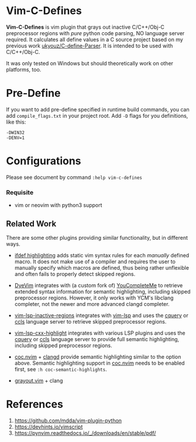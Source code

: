 # Vim-C-Defines

**Vim-C-Defines** is vim plugin that grays out inactive C/C++/Obj-C preprocessor regions with *pure* python code parsing, NO language server required.
It calculates all define values in a C source project based on my previous work [ukyouz/C-define-Parser][C-define-Parser].
It is intended to be used with C/C++/Obj-C.

It was only tested on Windows but should theoretically work on other platforms, too.

# Pre-Define

If you want to add pre-define specified in runtime build commands, you can add `compile_flags.txt` in your project root. Add `-D` flags for you definitions, like this:

```
-DWIN32
-DENV=1
```


# Configurations

Please see document by command `:help vim-c-defines`


### Requisite

- vim or neovim with python3 support


## Related Work
There are some other plugins providing similar functionality, but in different ways.

* [ifdef highlighting][ifdefhighlighting] adds static vim syntax rules for each *manually* defined macro. It does not make use of a compiler and requires the user to manually specify which macros are defined, thus being rather unflexible and often fails to properly detect skipped regions.

* [DyeVim][DyeVim] integrates with (a custom fork of) [YouCompleteMe][ycm] to retrieve extended syntax information for semantic highlighting, including skipped preprocessor regions.
However, it only works with YCM's libclang completer, not the newer and more advanced clangd completer.

* [vim-lsp-inactive-regions][lspregions] integrates with [vim-lsp][vimlsp] and uses the [cquery][cquery] or [ccls][ccls] language server to retrieve skipped preprocessor regions.

* [vim-lsp-cxx-highlight][vimlspcxx] integrates with various LSP plugins and uses the [cquery][cquery] or [ccls][ccls] language server to provide full semantic highlighting, including skipped preprocessor regions.

* [coc.nvim][coc] + [clangd][coc-clangd] provide semantic highlighting similar to the option above.
  Semantic highlighting support in [coc.nvim][coc] needs to be enabled first, see `:h coc-semantic-highlights`.

* [grayout.vim][grayout.vim] + clang


# References

1. https://github.com/mdda/vim-plugin-python
2. https://devhints.io/vimscript
3. https://pynvim.readthedocs.io/_/downloads/en/stable/pdf/



[C-define-Parser]: https://github.com/ukyouz/C-define-Parser
[ifdefhighlighting]: http://www.vim.org/scripts/script.php?script_id=7
[DyeVim]: https://github.com/davits/DyeVim
[ycm]: https://github.com/ycm-core/YouCompleteMe
[lspregions]: https://github.com/krzbe/vim-lsp-inactive-regions
[vimlsp]: https://github.com/prabirshrestha/vim-lsp
[vimlspcxx]: https://github.com/jackguo380/vim-lsp-cxx-highlight
[compdb]: https://github.com/Sarcasm/compdb
[clangdatabase]: http://clang.llvm.org/docs/JSONCompilationDatabase.html
[bear]: https://github.com/rizsotto/Bear
[cquery]: https://github.com/cquery-project/cquery
[ccls]: https://github.com/MaskRay/ccls
[coc]: https://github.com/neoclide/coc.nvim
[coc-clangd]: https://github.com/clangd/coc-clangd
[grayout.vim]: https://github.com/mphe/grayout.vim
